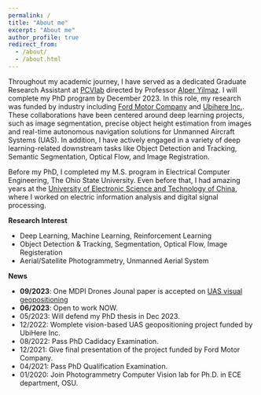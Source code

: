 ```yaml
---
permalink: /
title: "About me"
excerpt: "About me"
author_profile: true
redirect_from: 
  - /about/
  - /about.html
---
```

Throughout my academic journey, I have served as a dedicated Graduate Research Assistant at [PCVlab](https://u.osu.edu/pcvlab/) directed by Professor [Alper Yilmaz](https://ceg.osu.edu/people/yilmaz.15). I will complete my PhD program by December 2023. In this role, my research was funded by industry including [Ford Motor Company](https://www.ford.com/) and [Ubihere Inc.](https://ubihere.com/). These collaborations have been centered around deep learning projects, such as image segmentation, precise object height estimation from images and real-time autonomous navigation solutions for Unmanned Aircraft Systems (UAS). In addition, I have actively engaged in a variety of deep learning-related downstream tasks like Object Detection and Tracking, Semantic Segmentation, Optical Flow, and Image Registration.

Before my PhD, I completed my M.S. program in Electrical Computer Engineering, The Ohio State University. Even before that, I had amazing years at the [University of Electronic Science and Technology of China](https://en.uestc.edu.cn/), where I worked on electric information analysis and digital signal processing.

**Research Interest**
  * Deep Learning, Machine Learning, Reinforcement Learning
  * Object Detection & Tracking, Segmentation, Optical Flow, Image Registeration
  * Aerial/Satellite Photogrammetry, Unmanned Aerial System


**News**
  * **09/2023**: One MDPI Drones Jounal paper is accepted on [UAS visual geopositioning](https://doi.org/10.3390/drones7090569)
  * **06/2023**: Open to work NOW.
  * 05/2023: Will defend my PhD thesis in Dec 2023.
  * 12/2022: Womplete vision-based UAS geopositioning project funded by UbiHere Inc.
  * 08/2022: Pass PhD Cadidacy Examination.
  * 12/2021: Give final presentation of the project funded by Ford Motor Company.
  * 04/2021: Pass PhD Qualification Examination.
  * 01/2020: Join Photogrammetry Computer Vision lab for Ph.D. in ECE department, OSU.
